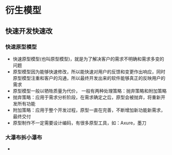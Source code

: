 # 衍生模型

## 快速开发快速改

### 快速原型模型

- 快速原型模型(也叫原型模型)，就是为了解决客户的需求不明确和需求多变的问题
- 原型模型因为能够快速修改，所以能快速对用户的反馈和变更作出响应，同时原型模型注重和客户的沟通，所以最终开发出来的软件能够真正的反映用户的需求
- 原型模型一般以牺牲质量为代价， 一般有两种处理策略：抛弃策略和附加策略
- 抛弃策略：应用于需求分析阶段，在需求确定之后，原型会被抛弃，将重新开发所有功能
- 附加策略：应用于整个开发过程，原型一直在完善，不断增加新功能新需求，最终交付
- 原型制作不一定需要设计编码，有很多原型工具，如：Axure，墨刀

### 大瀑布拆小瀑布

- 

